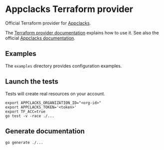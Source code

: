 # Appclacks Terraform provider

Official Terraform provider for [Appclacks](https://appclacks.com/).

The [Terraform provider documentation](https://registry.terraform.io/providers/appclacks/appclacks/latest/docs) explains how to use it. See also the official [Appclacks documentation](https://www.doc.appclacks.com/guides/terraform/).

## Examples

The `examples` directory provides configuration examples.

## Launch the tests

Tests will create real resources on your account.

```
export APPCLACKS_ORGANIZATION_ID="<org-id>"
export APPCLACKS_TOKEN='<token>'
export TF_ACC=true
go test -v -race ./...
```

## Generate documentation

```
go generate ./...
```
